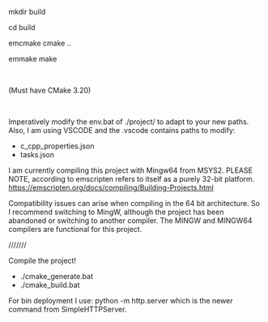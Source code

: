 mkdir build

cd build

emcmake cmake ..

emmake make

<br>

(Must have CMake 3.20)

<br>

Imperatively modify the env.bat of ./project/ to adapt to your new paths.
Also, I am using VSCODE and the .vscode contains paths to modify:
- c_cpp_properties.json
- tasks.json

I am currently compiling this project with Mingw64 from MSYS2.
PLEASE NOTE, according to emscripten refers to itself as a purely 32-bit platform.
https://emscripten.org/docs/compiling/Building-Projects.html

Compatibility issues can arise when compiling in the 64 bit architecture.
So I recommend switching to MingW, although the project has been abandoned or switching to another compiler.
The MINGW and MINGW64 compilers are functional for this project.

///////
 
Compile the project!

- ./cmake_generate.bat
- ./cmake_build.bat

For bin deployment I use: python -m http.server
which is the newer command from SimpleHTTPServer.
